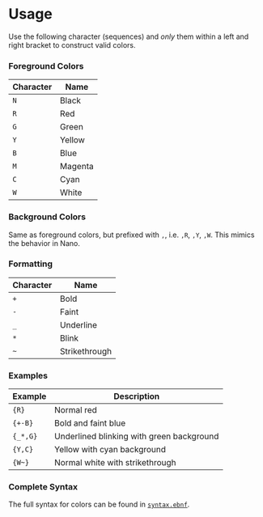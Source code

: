 # Usage

Use the following character (sequences) and _only_ them within a left and right bracket to construct valid colors.

### Foreground Colors

Character | Name
--------- | ----
`N`       | Black
`R`       | Red
`G`       | Green
`Y`       | Yellow
`B`       | Blue
`M`       | Magenta
`C`       | Cyan
`W`       | White

### Background Colors

Same as foreground colors, but prefixed with `,`, i.e. `,R`, `,Y`, `,W`. This mimics the behavior in Nano.

### Formatting

Character | Name
--------- | ----
`+`       | Bold
`-`       | Faint
`_`       | Underline
`*`       | Blink
`~`       | Strikethrough

### Examples

Example  | Description
-------- | ----
`{R}`    | Normal red
`{+-B}`  | Bold and faint blue
`{_*,G}` | Underlined blinking with green background
`{Y,C}`  | Yellow with cyan background
`{W~}`   | Normal white with strikethrough

### Complete Syntax

The full syntax for colors can be found in [`syntax.ebnf`](syntax.ebnf).
